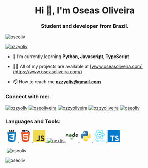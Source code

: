 <h1 align="center">Hi 👋, I'm Oseas Oliveira</h1>
<h3 align="center">Student and developer from Brazil.</h3>

<p align="left"> <img src="https://komarev.com/ghpvc/?username=oseoliv&label=Profile%20views&color=0e75b6&style=flat" alt="oseoliv" /> </p>

<p align="left"> <a href="https://twitter.com/ozzyoliv" target="blank"><img src="https://img.shields.io/twitter/follow/ozzyoliv?logo=twitter&style=for-the-badge" alt="ozzyoliv" /></a> </p>

- 🌱 I’m currently learning **Python, Javascript, TypeScript**

- 👨‍💻 All of my projects are available at [www.oseasoliveira.com](https://www.oseasoliveira.com/)

- 📫 How to reach me **ozzyoliv@gmail.com**

<h3 align="left">Connect with me:</h3>
<p align="left">
<a href="https://twitter.com/ozzyoliv" target="blank"><img align="center" src="https://raw.githubusercontent.com/rahuldkjain/github-profile-readme-generator/master/src/images/icons/Social/twitter.svg" alt="ozzyoliv" height="30" width="40" /></a>
<a href="https://linkedin.com/in/oseoliveira" target="blank"><img align="center" src="https://raw.githubusercontent.com/rahuldkjain/github-profile-readme-generator/master/src/images/icons/Social/linked-in-alt.svg" alt="oseoliveira" height="30" width="40" /></a>
<a href="https://fb.com/ozzyoliveira" target="blank"><img align="center" src="https://raw.githubusercontent.com/rahuldkjain/github-profile-readme-generator/master/src/images/icons/Social/facebook.svg" alt="ozzyoliveira" height="30" width="40" /></a>
<a href="https://instagram.com/ozzyoliveira" target="blank"><img align="center" src="https://raw.githubusercontent.com/rahuldkjain/github-profile-readme-generator/master/src/images/icons/Social/instagram.svg" alt="ozzyoliveira" height="30" width="40" /></a>
<a href="https://www.leetcode.com/oseoliv" target="blank"><img align="center" src="https://raw.githubusercontent.com/rahuldkjain/github-profile-readme-generator/master/src/images/icons/Social/leet-code.svg" alt="oseoliv" height="30" width="40" /></a>
</p>

<h3 align="left">Languages and Tools:</h3>
<p align="left"> <a href="https://www.w3schools.com/css/" target="_blank" rel="noreferrer"> <img src="https://raw.githubusercontent.com/devicons/devicon/master/icons/css3/css3-original-wordmark.svg" alt="css3" width="40" height="40"/> </a> <a href="https://www.w3.org/html/" target="_blank" rel="noreferrer"> <img src="https://raw.githubusercontent.com/devicons/devicon/master/icons/html5/html5-original-wordmark.svg" alt="html5" width="40" height="40"/> </a> <a href="https://developer.mozilla.org/en-US/docs/Web/JavaScript" target="_blank" rel="noreferrer"> <img src="https://raw.githubusercontent.com/devicons/devicon/master/icons/javascript/javascript-original.svg" alt="javascript" width="40" height="40"/> </a> <a href="https://nextjs.org/" target="_blank" rel="noreferrer"> <img src="https://cdn.worldvectorlogo.com/logos/nextjs-2.svg" alt="nextjs" width="40" height="40"/> </a> <a href="https://nodejs.org" target="_blank" rel="noreferrer"> <img src="https://raw.githubusercontent.com/devicons/devicon/master/icons/nodejs/nodejs-original-wordmark.svg" alt="nodejs" width="40" height="40"/> </a> <a href="https://www.python.org" target="_blank" rel="noreferrer"> <img src="https://raw.githubusercontent.com/devicons/devicon/master/icons/python/python-original.svg" alt="python" width="40" height="40"/> </a> <a href="https://reactjs.org/" target="_blank" rel="noreferrer"> <img src="https://raw.githubusercontent.com/devicons/devicon/master/icons/react/react-original-wordmark.svg" alt="react" width="40" height="40"/> </a> <a href="https://www.typescriptlang.org/" target="_blank" rel="noreferrer"> <img src="https://raw.githubusercontent.com/devicons/devicon/master/icons/typescript/typescript-original.svg" alt="typescript" width="40" height="40"/> </a> </p>

<div>
  <p>&nbsp;<img align="center" src="https://github-readme-stats.vercel.app/api?username=oseoliv&show_icons=true&locale=en" alt="oseoliv" /></p>
</div>


<div>
  <p><img align="left" src="https://github-readme-stats.vercel.app/api/top-langs?username=oseoliv&show_icons=true&locale=en&layout=compact" alt="oseoliv" /></p>
</div>
